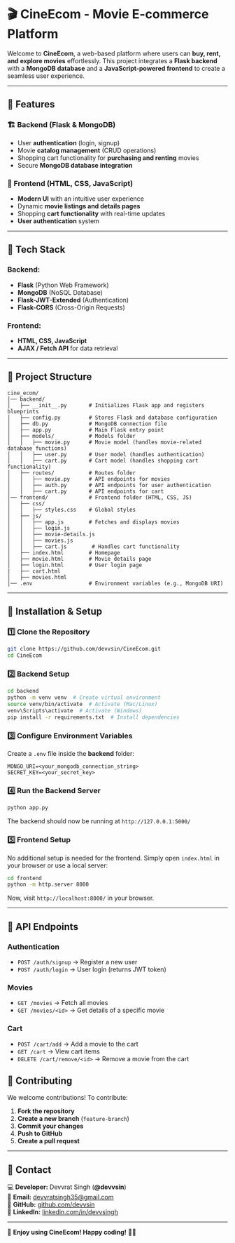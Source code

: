 # 🎬 CineEcom - Movie E-commerce Platform

Welcome to **CineEcom**, a web-based platform where users can **buy, rent, and explore movies** effortlessly. This project integrates a **Flask backend** with a **MongoDB database** and a **JavaScript-powered frontend** to create a seamless user experience.

---

## 📌 Features

### 🏗 Backend (Flask & MongoDB)
- User **authentication** (login, signup)
- Movie **catalog management** (CRUD operations)
- Shopping cart functionality for **purchasing and renting** movies
- Secure **MongoDB database integration**

### 🎨 Frontend (HTML, CSS, JavaScript)
- **Modern UI** with an intuitive user experience
- Dynamic **movie listings and details pages**
- Shopping **cart functionality** with real-time updates
- **User authentication** system

---

## 🚀 Tech Stack

### **Backend:**
- **Flask** (Python Web Framework)
- **MongoDB** (NoSQL Database)
- **Flask-JWT-Extended** (Authentication)
- **Flask-CORS** (Cross-Origin Requests)

### **Frontend:**
- **HTML, CSS, JavaScript**
- **AJAX / Fetch API** for data retrieval

---

## 📂 Project Structure

```
cine_ecom/
│── backend/
│   ├── __init__.py       # Initializes Flask app and registers blueprints
│   ├── config.py         # Stores Flask and database configuration
│   ├── db.py             # MongoDB connection file
│   ├── app.py            # Main Flask entry point
│   ├── models/           # Models folder
│   │   ├── movie.py      # Movie model (handles movie-related database functions)
│   │   ├── user.py       # User model (handles authentication)
│   │   ├── cart.py       # Cart model (handles shopping cart functionality)
│   ├── routes/           # Routes folder
│   │   ├── movie.py      # API endpoints for movies
│   │   ├── auth.py       # API endpoints for user authentication
│   │   ├── cart.py       # API endpoints for cart
│── frontend/             # Frontend folder (HTML, CSS, JS)
│   ├── css/
│   │   ├── styles.css    # Global styles
│   ├── js/
│   │   ├── app.js        # Fetches and displays movies
│   │   ├── login.js
│   │   ├── movie-details.js
│   │   ├── movies.js
│   │   ├── cart.js        # Handles cart functionality
│   ├── index.html        # Homepage
│   ├── movie.html        # Movie details page
│   ├── login.html        # User login page
|   ├── cart.html
│   ├── movies.html
│── .env                  # Environment variables (e.g., MongoDB URI)
```

---

## 🎯 Installation & Setup

### **1️⃣ Clone the Repository**
```bash
git clone https://github.com/devvsin/CineEcom.git
cd CineEcom
```

### **2️⃣ Backend Setup**
```bash
cd backend
python -m venv venv  # Create virtual environment
source venv/bin/activate  # Activate (Mac/Linux)
venv\Scripts\activate  # Activate (Windows)
pip install -r requirements.txt  # Install dependencies
```

### **3️⃣ Configure Environment Variables**
Create a `.env` file inside the **backend** folder:
```env
MONGO_URI=<your_mongodb_connection_string>
SECRET_KEY=<your_secret_key>
```

### **4️⃣ Run the Backend Server**
```bash
python app.py
```
The backend should now be running at `http://127.0.0.1:5000/`

### **5️⃣ Frontend Setup**
No additional setup is needed for the frontend. Simply open `index.html` in your browser or use a local server:
```bash
cd frontend
python -m http.server 8000
```
Now, visit `http://localhost:8000/` in your browser.

---

## 📌 API Endpoints

### **Authentication**
- `POST /auth/signup` → Register a new user
- `POST /auth/login` → User login (returns JWT token)

### **Movies**
- `GET /movies` → Fetch all movies
- `GET /movies/<id>` → Get details of a specific movie

### **Cart**
- `POST /cart/add` → Add a movie to the cart
- `GET /cart` → View cart items
- `DELETE /cart/remove/<id>` → Remove a movie from the cart



## 🤝 Contributing
We welcome contributions! To contribute:
1. **Fork the repository**
2. **Create a new branch** (`feature-branch`)
3. **Commit your changes**
4. **Push to GitHub**
5. **Create a pull request**

---

## 📩 Contact
💻 **Developer:** Devvrat Singh (**@devvsin**)  
📧 **Email:** devvratsingh35@gmail.com  
📌 **GitHub:** [github.com/devvsin](https://github.com/devvsin)  
📌 **LinkedIn:** [linkedin.com/in/devvsingh](https://linkedin.com/in/devvsingh)  

---

🚀 **Enjoy using CineEcom! Happy coding!** 🎥🍿

